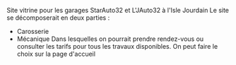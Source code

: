 Site vitrine pour les garages StarAuto32 et L'JAuto32 à l'Isle Jourdain
Le site se décomposerait en deux parties :
- Carosserie
- Mécanique
Dans lesquelles on pourrait prendre rendez-vous ou consulter les tarifs pour tous les travaux disponibles.
On peut faire le choix sur la page d'accueil


